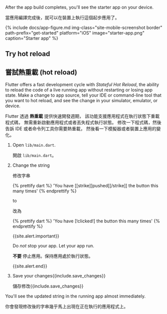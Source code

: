 After the app build completes, you'll see the starter app on your device.

當應用編譯完成後，就可以在裝置上執行這個起步應用了。

{% include docs/app-figure.md img-class="site-mobile-screenshot border"
    path-prefix="get-started" platform="iOS" image="starter-app.png"
    caption="Starter app" %}

## Try hot reload

## 嘗試熱重載 (hot reload)

Flutter offers a fast development cycle with _Stateful Hot Reload_,
the ability to reload the code of a live running app without
restarting or losing app state.
Make a change to app source,
tell your IDE or command-line tool that you want to hot reload,
and see the change in your simulator, emulator, or device.

Flutter 透過 **熱重載** 提供快速開發週期，
該功能支援應用程式在執行狀態下重載程式碼，
無需重新啟動應用程式或者丟失程式執行狀態。
修改一下程式碼，然後告訴 IDE 或者命令列工具你需要熱重載，
然後看一下模擬器或者裝置上應用的變化。

 1. Open `lib/main.dart`.
 
    開啟 `lib/main.dart`。
    
 1. Change the string

    修改字串

    {% prettify dart %}
      'You have [[strike]]pushed[[/strike]] the button this many times'
    {% endprettify %}

    to
    
    改為
    
    {% prettify dart %}
      'You have [!clicked!] the button this many times'
    {% endprettify %}

    {{site.alert.important}}
    
      Do _not_ stop your app. Let your app run.
      
      **不要** 停止應用。保持應用處於執行狀態。
      
    {{site.alert.end}}

 1. Save your changes{{include.save_changes}}
    
    儲存修改{{include.save_changes}}

You'll see the updated string in the running app almost immediately.

你會發現修改後的字串幾乎馬上出現在正在執行的應用程式上。
